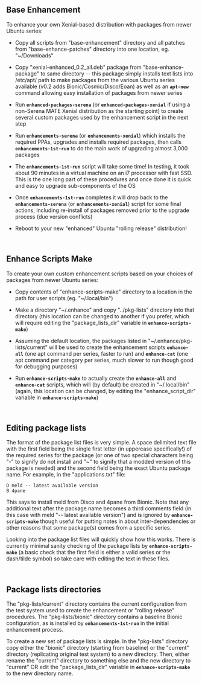 ## Base Enhancement

To enhance your own Xenial-based distribution with packages from newer Ubuntu series:

* Copy all scripts from "base-enhancement" directory and all patches from "base-enhance-patches" directory into one location, eg. "~/Downloads"

* Copy "xenial-enhanced_0.2_all.deb" package from "base-enhance-package" to same directory -- this package simply installs text lists into /etc/apt/ path to make packages from the various Ubuntu series available (v0.2 adds Bionic/Cosmic/Disco/Eoan) as well as an **`apt-new`** command allowing easy installation of packages from newer series

* Run **`enhanced-packages-serena`** (or **`enhanced-packages-xenial`** if using a non-Serena MATE Xenial distribution as the starting point) to create several custom packages used by the enhancement script in the next step

* Run **`enhancements-serena`** (or **`enhancements-xenial`**) which installs the required PPAs, upgrades and installs required packages, then calls **`enhancements-1st-run`** to do the main work of upgrading almost 3,000 packages

* The **`enhancements-1st-run`** script will take some time! In testing, it took about 90 minutes in a virtual machine on an i7 processor with fast SSD. This is the one long part of these procedures and once done it is quick and easy to upgrade sub-components of the OS

* Once **`enhancements-1st-run`** completes it will drop back to the **`enhancements-serena`** (or **`enhancements-xenial`**) script for some final actions, including re-install of packages removed prior to the upgrade process (due version conflicts)

* Reboot to your new "enhanced" Ubuntu "rolling release" distribution!

&nbsp;

## Enhance Scripts Make

To create your own custom enhancement scripts based on your choices of packages from newer Ubuntu series:

* Copy contents of "enhance-scripts-make" directory to a location in the path for user scripts (eg. "~/.local/bin")

* Make a directory "~/.enhance" and copy "../pkg-lists" directory into that directory (this location can be changed to another if you prefer, which will require editing the "package_lists_dir" variable in **`enhance-scripts-make`**)

* Assuming the default location, the packages listed in "~/.enhance/pkg-lists/current" will be used to create the enhancement scripts **`enhance-all`** (one apt command per series, faster to run) and **`enhance-cat`** (one apt command per category per series, much slower to run though good for debugging purposes)

* Run **`enhance-scripts-make`** to actually create the **`enhance-all`** and **`enhance-cat`** scripts, which will (by default) be created in "~/.local/bin" (again, this location can be changed, by editing the "enhance_script_dir" variable in **`enhance-scripts-make`**)

&nbsp;

## Editing package lists

The format of the package list files is very simple. A space delimited text file with the first field being the single first letter (in uppercase specifically!) of the required series for the package (or one of two special characters being "-" to signify do not install and "~" to signify that a modded version of this package is needed) and the second field being the exact Ubuntu package name. For example, in the "applications.txt" file:
```
D meld -- latest available version
B 4pane
```
This says to install meld from Disco and 4pane from Bionic. Note that any additional text after the package name becomes a third comments field (in this case with meld "-- latest available version") and is ignored by **`enhance-scripts-make`** though useful for putting notes in about inter-dependencies or other reasons that some package(s) comes from a specific series.

Looking into the package list files will quickly show how this works. There is currently minimal sanity checking of the package lists by **`enhance-scripts-make`** (a basic check that the first field is either a valid series or the dash/tilde symbol) so take care with editing the text in these files.

&nbsp;

## Package lists directories

The "pkg-lists/current" directory contains the current configuration from the test system used to create the enhancement or "rolling release" procedures. The "pkg-lists/bionic" directory contains a baseline Bionic configuration, as is installed by **`enhancements-1st-run`** in the initial enhancement process.

To create a new set of package lists is simple. In the "pkg-lists" directory copy either the "bionic" directory (starting from baseline) or the "current" directory (replicating original test system) to a new directory. Then, either rename the "current" directory to something else and the new directory to "current" OR edit the "package_lists_dir" variable in **`enhance-scripts-make`** to the new directory name.

